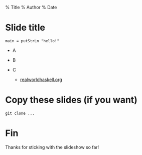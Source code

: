% Title
% Author
% Date

# Slide title

~~~~ {.haskell}
main = putStrLn "hello!"
~~~~

* A

* B

* C

    * [realworldhaskell.org](http://book.realworldhaskell.org/)

# Copy these slides (if you want)

~~~~
git clone ...
~~~~

# Fin

Thanks for sticking with the slideshow so far!
